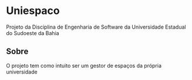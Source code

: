 # Uniespaco

Projeto da Disciplina de Engenharia de Software da Universidade Estadual do Sudoeste da Bahia 

## Sobre

O projeto tem como intuito ser um gestor de espaços da própria universidade